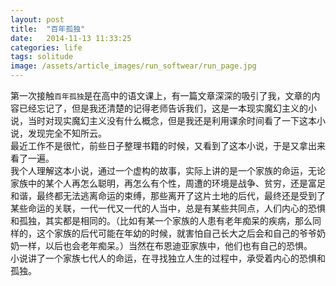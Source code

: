 ```yaml
---
layout: post
title:  "百年孤独"
date:   2014-11-13 11:33:25
categories: life
tags: solitude
image: /assets/article_images/run_softwear/run_page.jpg
---
```

第一次接触`百年孤独`是在高中的语文课上，有一篇文章深深的吸引了我，文章的内容已经忘记了，但是我还清楚的记得老师告诉我们，这是一本现实魔幻主义的小说，当时对现实魔幻主义没有什么概念，但是我还是利用课余时间看了一下这本小说，发现完全不知所云。  
最近工作不是很忙，前些日子整理书籍的时候，又看到了这本小说，于是又拿出来看了一遍。  
我个人理解这本小说，通过一个虚构的故事，实际上讲的是一个家族的命运，无论家族中的某个人再怎么聪明，再怎么有个性，周遭的环境是战争、贫穷，还是富足和谐，最终都无法逃离命运的束缚，那些离开了这片土地的后代，最终还是受到了某些命运的关联，一代一代又一代的人当中，总是有某些共同点，人们内心的恐惧和孤独，其实都是相同的。（比如有某一个家族的人患有老年痴呆的疾病，那么同样的，这个家族的后代可能在年幼的时候，就害怕自己长大之后会和自己的爷爷奶奶一样，以后也会老年痴呆。）当然在布恩迪亚家族中，他们也有自己的恐惧。  
小说讲了一个家族七代人的命运，在寻找独立人生的过程中，承受着内心的恐惧和孤独。

